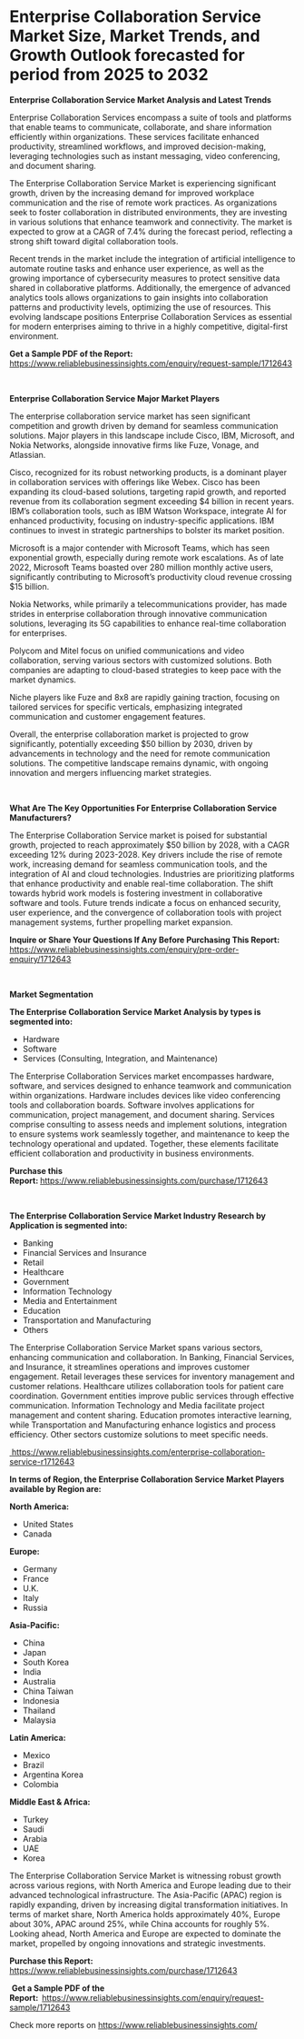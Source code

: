 <p><h1>Enterprise Collaboration Service Market Size, Market Trends, and Growth Outlook forecasted for period from 2025 to 2032</h1></p><p><strong>Enterprise Collaboration Service Market Analysis and Latest Trends</strong></p>
<p><p>Enterprise Collaboration Services encompass a suite of tools and platforms that enable teams to communicate, collaborate, and share information efficiently within organizations. These services facilitate enhanced productivity, streamlined workflows, and improved decision-making, leveraging technologies such as instant messaging, video conferencing, and document sharing.</p><p>The Enterprise Collaboration Service Market is experiencing significant growth, driven by the increasing demand for improved workplace communication and the rise of remote work practices. As organizations seek to foster collaboration in distributed environments, they are investing in various solutions that enhance teamwork and connectivity. The market is expected to grow at a CAGR of 7.4% during the forecast period, reflecting a strong shift toward digital collaboration tools.</p><p>Recent trends in the market include the integration of artificial intelligence to automate routine tasks and enhance user experience, as well as the growing importance of cybersecurity measures to protect sensitive data shared in collaborative platforms. Additionally, the emergence of advanced analytics tools allows organizations to gain insights into collaboration patterns and productivity levels, optimizing the use of resources. This evolving landscape positions Enterprise Collaboration Services as essential for modern enterprises aiming to thrive in a highly competitive, digital-first environment.</p></p>
<p><strong>Get a Sample PDF of the Report:&nbsp;</strong> <a href="https://www.reliablebusinessinsights.com/enquiry/request-sample/1712643?utm_campaign=3259&utm_medium=2&utm_source=Github&utm_content=ia&utm_term=09032025&utm_id=enterprise-collaboration-service">https://www.reliablebusinessinsights.com/enquiry/request-sample/1712643</a></p>
<p>&nbsp;</p>
<p><strong>Enterprise Collaboration Service Major Market Players</strong></p>
<p><p>The enterprise collaboration service market has seen significant competition and growth driven by demand for seamless communication solutions. Major players in this landscape include Cisco, IBM, Microsoft, and Nokia Networks, alongside innovative firms like Fuze, Vonage, and Atlassian.</p><p>Cisco, recognized for its robust networking products, is a dominant player in collaboration services with offerings like Webex. Cisco has been expanding its cloud-based solutions, targeting rapid growth, and reported revenue from its collaboration segment exceeding $4 billion in recent years. IBM’s collaboration tools, such as IBM Watson Workspace, integrate AI for enhanced productivity, focusing on industry-specific applications. IBM continues to invest in strategic partnerships to bolster its market position.</p><p>Microsoft is a major contender with Microsoft Teams, which has seen exponential growth, especially during remote work escalations. As of late 2022, Microsoft Teams boasted over 280 million monthly active users, significantly contributing to Microsoft’s productivity cloud revenue crossing $15 billion.</p><p>Nokia Networks, while primarily a telecommunications provider, has made strides in enterprise collaboration through innovative communication solutions, leveraging its 5G capabilities to enhance real-time collaboration for enterprises.</p><p>Polycom and Mitel focus on unified communications and video collaboration, serving various sectors with customized solutions. Both companies are adapting to cloud-based strategies to keep pace with the market dynamics.</p><p>Niche players like Fuze and 8x8 are rapidly gaining traction, focusing on tailored services for specific verticals, emphasizing integrated communication and customer engagement features.</p><p>Overall, the enterprise collaboration market is projected to grow significantly, potentially exceeding $50 billion by 2030, driven by advancements in technology and the need for remote communication solutions. The competitive landscape remains dynamic, with ongoing innovation and mergers influencing market strategies.</p></p>
<p>&nbsp;</p>
<p><strong>What Are The Key Opportunities For Enterprise Collaboration Service Manufacturers?</strong></p>
<p><p>The Enterprise Collaboration Service market is poised for substantial growth, projected to reach approximately $50 billion by 2028, with a CAGR exceeding 12% during 2023-2028. Key drivers include the rise of remote work, increasing demand for seamless communication tools, and the integration of AI and cloud technologies. Industries are prioritizing platforms that enhance productivity and enable real-time collaboration. The shift towards hybrid work models is fostering investment in collaborative software and tools. Future trends indicate a focus on enhanced security, user experience, and the convergence of collaboration tools with project management systems, further propelling market expansion.</p></p>
<p><strong>Inquire or Share Your Questions If Any Before Purchasing This Report:</strong> <a href="https://www.reliablebusinessinsights.com/enquiry/pre-order-enquiry/1712643?utm_campaign=3259&utm_medium=2&utm_source=Github&utm_content=ia&utm_term=09032025&utm_id=enterprise-collaboration-service">https://www.reliablebusinessinsights.com/enquiry/pre-order-enquiry/1712643</a></p>
<p>&nbsp;</p>
<p><strong>Market Segmentation</strong></p>
<p><strong>The Enterprise Collaboration Service Market Analysis by types is segmented into:</strong></p>
<p><ul><li>Hardware</li><li>Software</li><li>Services (Consulting, Integration, and Maintenance)</li></ul></p>
<p><p>The Enterprise Collaboration Services market encompasses hardware, software, and services designed to enhance teamwork and communication within organizations. Hardware includes devices like video conferencing tools and collaboration boards. Software involves applications for communication, project management, and document sharing. Services comprise consulting to assess needs and implement solutions, integration to ensure systems work seamlessly together, and maintenance to keep the technology operational and updated. Together, these elements facilitate efficient collaboration and productivity in business environments.</p></p>
<p><strong>Purchase this Report:&nbsp;</strong><a href="https://www.reliablebusinessinsights.com/purchase/1712643?utm_campaign=3259&utm_medium=2&utm_source=Github&utm_content=ia&utm_term=09032025&utm_id=enterprise-collaboration-service">https://www.reliablebusinessinsights.com/purchase/1712643</a></p>
<p>&nbsp;</p>
<p><strong>The Enterprise Collaboration Service Market Industry Research by Application is segmented into:</strong></p>
<p><ul><li>Banking</li><li>Financial Services and Insurance</li><li>Retail</li><li>Healthcare</li><li>Government</li><li>Information Technology</li><li>Media and Entertainment</li><li>Education</li><li>Transportation and Manufacturing</li><li>Others</li></ul></p>
<p><p>The Enterprise Collaboration Service Market spans various sectors, enhancing communication and collaboration. In Banking, Financial Services, and Insurance, it streamlines operations and improves customer engagement. Retail leverages these services for inventory management and customer relations. Healthcare utilizes collaboration tools for patient care coordination. Government entities improve public services through effective communication. Information Technology and Media facilitate project management and content sharing. Education promotes interactive learning, while Transportation and Manufacturing enhance logistics and process efficiency. Other sectors customize solutions to meet specific needs.</p></p>
<p><a href="https://www.reliablebusinessinsights.com/enterprise-collaboration-service-r1712643?utm_campaign=3259&utm_medium=2&utm_source=Github&utm_content=ia&utm_term=09032025&utm_id=enterprise-collaboration-service">&nbsp;https://www.reliablebusinessinsights.com/enterprise-collaboration-service-r1712643</a></p>
<p><strong>In terms of Region, the Enterprise Collaboration Service Market Players available by Region are:</strong></p>
<p>
    <p> <strong> North America: </strong>
        <ul>
            <li>United States</li>
            <li>Canada</li>
        </ul>
        </p> 
    <p> <strong> Europe: </strong>
        <ul>
            <li>Germany</li>
            <li>France</li>
            <li>U.K.</li>
            <li>Italy</li>
            <li>Russia</li>
        </ul>
        </p> 
    <p> <strong> Asia-Pacific: </strong>
        <ul>
            <li>China</li>
            <li>Japan</li>
            <li>South Korea</li>
            <li>India</li>
            <li>Australia</li>
            <li>China Taiwan</li>
            <li>Indonesia</li>
            <li>Thailand</li>
            <li>Malaysia</li>
        </ul>
        </p> 
    <p> <strong> Latin America: </strong>
        <ul>
            <li>Mexico</li>
            <li>Brazil</li>
            <li>Argentina Korea</li>
            <li>Colombia</li>
        </ul>
        </p> 
    <p> <strong> Middle East & Africa: </strong>
        <ul>
            <li>Turkey</li>
            <li>Saudi</li>
            <li>Arabia</li>
            <li>UAE</li>
            <li>Korea</li>
        </ul>
    </p>
    </p>
<p><p>The Enterprise Collaboration Service Market is witnessing robust growth across various regions, with North America and Europe leading due to their advanced technological infrastructure. The Asia-Pacific (APAC) region is rapidly expanding, driven by increasing digital transformation initiatives. In terms of market share, North America holds approximately 40%, Europe about 30%, APAC around 25%, while China accounts for roughly 5%. Looking ahead, North America and Europe are expected to dominate the market, propelled by ongoing innovations and strategic investments.</p></p>
<p><strong>Purchase this Report: </strong><a href="https://www.reliablebusinessinsights.com/purchase/1712643?utm_campaign=3259&utm_medium=2&utm_source=Github&utm_content=ia&utm_term=09032025&utm_id=enterprise-collaboration-service">https://www.reliablebusinessinsights.com/purchase/1712643</a></p>
<p>&nbsp;<strong>Get a Sample PDF of the Report:&nbsp;&nbsp;</strong><a href="https://www.reliablebusinessinsights.com/enquiry/request-sample/1712643?utm_campaign=3259&utm_medium=2&utm_source=Github&utm_content=ia&utm_term=09032025&utm_id=enterprise-collaboration-service">https://www.reliablebusinessinsights.com/enquiry/request-sample/1712643</a></p>
<p><strong></strong></p>
<p>Check more reports on <a href="https://www.reliablebusinessinsights.com/?utm_campaign=3259&utm_medium=2&utm_source=Github&utm_content=ia&utm_term=09032025&utm_id=enterprise-collaboration-service">https://www.reliablebusinessinsights.com/</a></p>